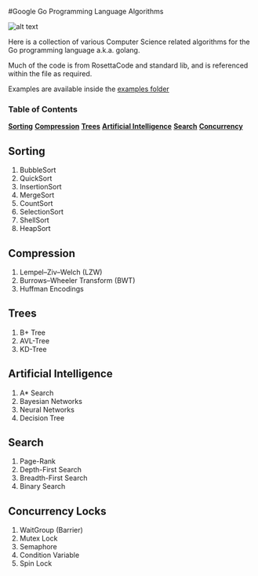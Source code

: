 #Google Go Programming Language Algorithms

![alt text](https://blog.golang.org/gopher/gopher.png "golang Gopher")

Here is a collection of various Computer Science related algorithms for the Go programming language a.k.a. golang.

Much of the code is from RosettaCode and standard lib, and is referenced within the file as required.

Examples are available inside the [examples folder](https://github.com/gophergala/go-algos/tree/master/examples)

### Table of Contents
**[Sorting](https://github.com/gophergala/go-algos#sorting)**
**[Compression](https://github.com/gophergala/go-algos#compression)**
**[Trees](https://github.com/gophergala/go-algos#trees)**
**[Artificial Intelligence](https://github.com/gophergala/go-algos#artificial-intelligence)**
**[Search](https://github.com/gophergala/go-algos#search)**
**[Concurrency](https://github.com/gophergala/go-algos#concurrency)**

## Sorting
1. BubbleSort
2. QuickSort
3. InsertionSort
4. MergeSort
5. CountSort
6. SelectionSort
7. ShellSort
8. HeapSort

## Compression
1. Lempel–Ziv–Welch (LZW)
2. Burrows–Wheeler Transform (BWT)
3. Huffman Encodings

## Trees
1. B+ Tree
2. AVL-Tree
3. KD-Tree

## Artificial Intelligence
1. A\* Search
2. Bayesian Networks
3. Neural Networks
4. Decision Tree

## Search
1. Page-Rank
2. Depth-First Search
3. Breadth-First Search
4. Binary Search

## Concurrency Locks
1. WaitGroup (Barrier)
2. Mutex Lock
3. Semaphore
4. Condition Variable
5. Spin Lock
